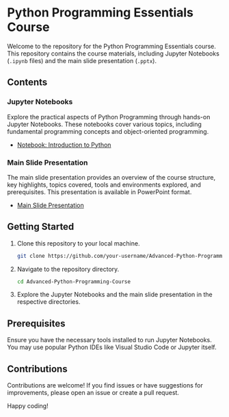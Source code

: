# Python Programming Essentials Course

Welcome to the repository for the Python Programming Essentials course. This repository contains the course materials, including Jupyter Notebooks (`.ipynb` files) and the main slide presentation (`.pptx`).

## Contents

### Jupyter Notebooks

Explore the practical aspects of Python Programming through hands-on Jupyter Notebooks. These notebooks cover various topics, including fundamental programming concepts and object-oriented programming.

- [Notebook: Introduction to Python](./Notebooks/Python_Programming_Starter.ipynb)

### Main Slide Presentation

The main slide presentation provides an overview of the course structure, key highlights, topics covered, tools and environments explored, and prerequisites. This presentation is available in PowerPoint format.

- [Main Slide Presentation](./Slides/Python-Programming-Essentials-Slides.pptx)

## Getting Started

1. Clone this repository to your local machine.

   ```bash
   git clone https://github.com/your-username/Advanced-Python-Programming-Course.git
   ```

2. Navigate to the repository directory.

   ```bash
   cd Advanced-Python-Programming-Course
   ```

3. Explore the Jupyter Notebooks and the main slide presentation in the respective directories.

## Prerequisites

Ensure you have the necessary tools installed to run Jupyter Notebooks. You may use popular Python IDEs like Visual Studio Code or Jupyter itself.

## Contributions

Contributions are welcome! If you find issues or have suggestions for improvements, please open an issue or create a pull request.

Happy coding!
